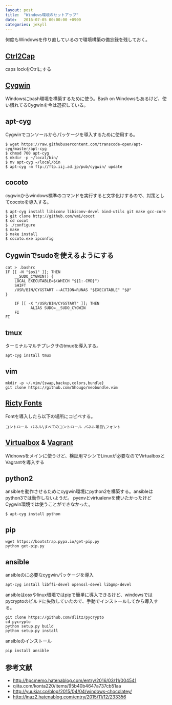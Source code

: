 ```yaml
---
layout: post
title:  "Windows環境のセットアップ"
date:   2016-07-05 00:00:00 +0900
categories: jekyll
---
```


何度もWindowsを作り直しているので環境構築の備忘録を残しておく。

## [Ctrl2Cap](https://technet.microsoft.com/ja-jp/sysinternals/bb897578.aspx)

caps lockをCtrlにする

## [Cygwin](https://cygwin.com/packages/)

Windowsにbash環境を構築するために使う。Bash on
Windowsもあるけど、使い慣れてるCygwinを今は選択している。

## apt-cyg

Cygwinでコンソールからパッケージを導入するために使用する。

```
$ wget https://raw.githubusercontent.com/transcode-open/apt-cyg/master/apt-cyg
$ chmod 700 apt-cyg
$ mkdir -p ~/local/bin/
$ mv apt-cyg ~/local/bin
$ apt-cyg -m ftp://ftp.iij.ad.jp/pub/cygwin/ update
```

## cocoto

cygwinからwindows標準のコマンドを実行すると文字化けするので、対策としてcocotoを導入する。

```
$ apt-cyg install libiconv libiconv-devel bind-utils git make gcc-core
$ git clone http://github.com/vmi/cocot
$ cd cocot
$ ./configure
$ make
$ make install
$ cocoto.exe ipconfig
```

## Cygwinでsudoを使えるようにする

```
cat > .bashrc
IF [[ -N "$ps1" ]]; THEN
    __SUDO_CYGWIN() {
    LOCAL EXECUTABLE=$(WHICH "${1:-CMD}")
    SHIFT
    /USR/BIN/CYGSTART --ACTION=RUNAS "$EXECUTABLE" "$@"
}

    IF [[ -X "/USR/BIN/CYGSTART" ]]; THEN
           ALIAS SUDO=__SUDO_CYGWIN
    FI
FI
```

## tmux

ターミナルマルチプレクサのtmuxを導入する。

```
apt-cyg install tmux
```

## vim 

```
mkdir -p ~/.vim/{swap,backup,colors,bundle}
git clone https://github.com/Shougo/neobundle.vim
```

## [Ricty Fonts](http://www.rs.tus.ac.jp/yyusa/ricty_diminished.html)

Fontを導入したら以下の場所にコピペする。

```
コントロール パネル\すべてのコントロール パネル項目\フォント
```


## [Virtualbox](https://www.virtualbox.org/wiki/Downloads) & [Vagrant](https://www.vagrantup.com/)

Widnowsをメインに使うけど、検証用マシンでLinuxが必要なのでVirtualboxとVagrantを導入する

## python2

ansibleを動作させるためにcygwin環境にpython2を構築する。ansibleはpython3では動作しないようだ。
pyenvとvirtualenvを使いたかったけどCygwin環境では使うことができなかった。

```
$ apt-cyg install python
```

## pip

```
wget https://bootstrap.pypa.io/get-pip.py
python get-pip.py
```

## ansible

ansibleのに必要なcygwinパッケージを導入

```
apt-cyg install libffi-devel openssl-devel libgmp-devel
```

ansibleはosxやlinux環境ではpipで簡単に導入できるけど、windowsではpycryptoのビルドに失敗していたので、手動でインストールしてから導入する。

```
git clone https://github.com/dlitz/pycrypto
cd pycrypto
python setup.py build
python setup.py install
```

ansibleのインストール

```
pip install ansible
```

## 参考文献

 * http://hpcmemo.hatenablog.com/entry/2016/03/11/004541
 * qiita.com/konta220/items/95b40b4647a737cb51aa
 * http://yuukiar.co/blog/2015/04/04/windows-chocolatey/
 * http://inaz2.hatenablog.com/entry/2015/11/12/233356

